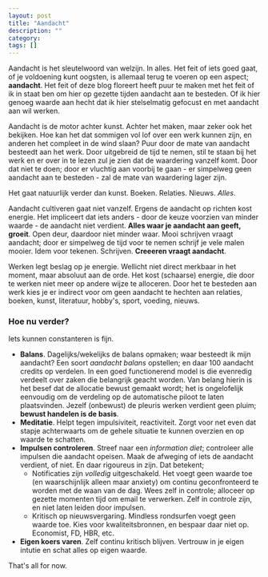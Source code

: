 ```yaml
---
layout: post
title: "Aandacht"
description: ""
category:
tags: []
---
```

Aandacht is het sleutelwoord van welzijn. In alles. Het feit of iets goed gaat, of je voldoening kunt oogsten, is allemaal terug te voeren op een aspect; **aandacht**. Het feit of deze blog floreert heeft puur te maken met het feit of ik in staat ben om hier op gezette tijden aandacht aan te besteden. Of ik hier genoeg waarde aan hecht dat ik hier stelselmatig gefocust en met aandacht aan wil werken. 

Aandacht is de motor achter kunst. Achter het maken, maar zeker ook het bekijken. Hoe kan het dat sommigen vol lof over een werk kunnen zijn, en anderen het compleet in de wind slaan? Puur door de mate van aandacht besteedt aan het werk. Door uitgebreid de tijd te nemen, stil te staan bij het werk en er over in te lezen zul je zien dat de waardering vanzelf komt. Door dat niet te doen; door er vluchtig aan voorbij te gaan - er simpelweg geen aandacht aan te besteden - zal de mate van waardering lager zijn.  

Het gaat natuurlijk verder dan kunst. Boeken. Relaties. Nieuws. *Alles*. 

Aandacht cultiveren gaat niet vanzelf. Ergens de aandacht op richten kost energie. Het impliceert dat iets anders - door de keuze voorzien van minder waarde - de aandacht niet verdient. **Alles waar je aandacht aan geeft, groeit**. Open deur, daardoor niet minder waar. Mooi schrijven vraagt aandacht; door er simpelweg de tijd voor te nemen schrijf je vele malen mooier. Idem voor tekenen. Schrijven. **Creeeren vraagt aandacht**.

Werken legt beslag op je energie. Wellicht niet direct merkbaar in het moment, maar absoluut aan de orde. Het kost (schaarse) energie, die door te werken niet meer op andere wijze te alloceren. Door het te besteden aan werk kies je er indirect voor om geen aandacht te hechten aan relaties, boeken, kunst, literatuur, hobby's, sport, voeding, nieuws.

### Hoe nu verder?
Iets kunnen constanteren is fijn. 

* **Balans**. Dagelijks/wekelijks de balans opmaken; waar besteedt ik mijn aandacht? Een soort *aandacht balans* opstellen; en daar 100 aandacht credits op verdelen. In een goed functionerend model is die evenredig verdeelt over zaken die belangrijk geacht worden. Van belang hierin is het besef dat de allocatie bewust gemaakt wordt; het is ongelofelijk eenvoudig om de verdeling op de automatische piloot te laten plaatsvinden. Jezelf (onbewust) de pleuris werken verdient geen pluim; **bewust handelen is de basis**. 
* **Meditatie**. Helpt tegen impulsiviteit, reactiviteit. Zorgt voor net even dat stapje achterwaarts om de gehele situatie te kunnen overzien en op waarde te schatten. 
* **Impulsen controleren**. Streef naar een *information diet*; controleer alle impulsen die aandacht opeisen. Maak de afweging of iets de aandacht verdient, of niet. En daar rigoureus in zijn. Dat betekent;
	* Notificaties zijn *volledig* uitgeschakeld. Het voegt geen waarde toe (en waarschijnlijk alleen maar anxiety) om continu geconfronteerd te worden met de waan van de dag. Wees zelf in controle; alloceer op gezette momenten tijd om email te verwerken. Zelf in controle zijn, en niet laten leiden door impulsen. 
	* Kritisch op nieuwsvergaring. Mindless rondsurfen voegt geen waarde toe. Kies voor kwaliteitsbronnen, en bespaar daar niet op. Economist, FD, HBR, etc. 
* **Eigen koers varen**. Zelf continu kritisch blijven. Vertrouw in je eigen intutie en schat alles op eigen waarde.

That's all for now.  
